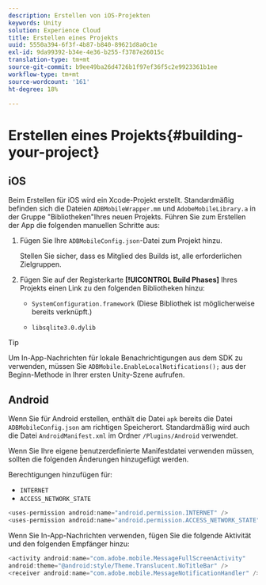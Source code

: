 ```yaml
---
description: Erstellen von iOS-Projekten
keywords: Unity
solution: Experience Cloud
title: Erstellen eines Projekts
uuid: 5550a394-6f3f-4b87-b840-89621d8a0c1e
exl-id: 9da99392-b34e-4e36-b255-f3787e26015c
translation-type: tm+mt
source-git-commit: b9ee49ba26d4726b1f97ef36f5c2e9923361b1ee
workflow-type: tm+mt
source-wordcount: '161'
ht-degree: 18%

---
```


# Erstellen eines Projekts{#building-your-project}

## iOS

Beim Erstellen für iOS wird ein Xcode-Projekt erstellt. Standardmäßig befinden sich die Dateien `ADBMobileWrapper.mm` und `AdobeMobileLibrary.a` in der Gruppe &quot;Bibliotheken&quot;Ihres neuen Projekts. Führen Sie zum Erstellen der App die folgenden manuellen Schritte aus:

1. Fügen Sie Ihre `ADBMobileConfig.json`-Datei zum Projekt hinzu.

   Stellen Sie sicher, dass es Mitglied des Builds ist, alle erforderlichen Zielgruppen.

1. Fügen Sie auf der Registerkarte **[!UICONTROL Build Phases]** Ihres Projekts einen Link zu den folgenden Bibliotheken hinzu:

   * `SystemConfiguration.framework`
(Diese Bibliothek ist möglicherweise bereits verknüpft.)

   * `libsqlite3.0.dylib`

>[!TIP]
>
>Um In-App-Nachrichten für lokale Benachrichtigungen aus dem SDK zu verwenden, müssen Sie `ADBMobile.EnableLocalNotifications();` aus der Beginn-Methode in Ihrer ersten Unity-Szene aufrufen.

## Android

Wenn Sie für Android erstellen, enthält die Datei `apk` bereits die Datei `ADBMobileConfig.json` am richtigen Speicherort. Standardmäßig wird auch die Datei `AndroidManifest.xml` im Ordner `/Plugins/Android` verwendet.

Wenn Sie Ihre eigene benutzerdefinierte Manifestdatei verwenden müssen, sollten die folgenden Änderungen hinzugefügt werden.

Berechtigungen hinzufügen für:

* `INTERNET`
* `ACCESS_NETWORK_STATE`

```java
<uses-permission android:name="android.permission.INTERNET" />
<uses-permission android:name="android.permission.ACCESS_NETWORK_STATE" />
```

Wenn Sie In-App-Nachrichten verwenden, fügen Sie die folgende Aktivität und den folgenden Empfänger hinzu:

```java
<activity android:name="com.adobe.mobile.MessageFullScreenActivity"  
android:theme="@android:style/Theme.Translucent.NoTitleBar" />
<receiver android:name="com.adobe.mobile.MessageNotificationHandler" />
```
